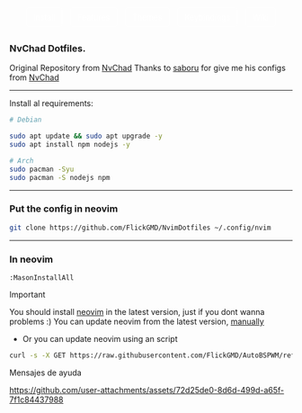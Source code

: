 
<p align="center">
  <a href="#install" style="border: 1px solid white; padding: 8px 12px; margin: 5px; display: inline-block; text-decoration: none; color: white; border-radius: 5px;">Install</a>
  <a href="#features" style="border: 1px solid white; padding: 8px 12px; margin: 5px; display: inline-block; text-decoration: none; color: white; border-radius: 5px;">Features</a>
  <a href="#themes" style="border: 1px solid white; padding: 8px 12px; margin: 5px; display: inline-block; text-decoration: none; color: white; border-radius: 5px;">Themes</a>
  <a href="#keybindings" style="border: 1px solid white; padding: 8px 12px; margin: 5px; display: inline-block; text-decoration: none; color: white; border-radius: 5px;">Keybindings</a>
  <a href="#wiki" style="border: 1px solid white; padding: 8px 12px; margin: 5px; display: inline-block; text-decoration: none; color: white; border-radius: 5px;">Wiki</a>
</p>



### NvChad Dotfiles.

Original Repository from [NvChad](https://github.com/NvChad/starter) 
Thanks to [saboru](https://github.com/kokaito-git) for give me his configs from [NvChad](https://github.com/NvChad/starter)

---

Install al requirements: 

```bash
# Debian

sudo apt update && sudo apt upgrade -y
sudo apt install npm nodejs -y

# Arch
sudo pacman -Syu
sudo pacman -S nodejs npm
```

---

### Put the config in neovim

```bash
git clone https://github.com/FlickGMD/NvimDotfiles ~/.config/nvim
```

---

### In neovim

```vim
:MasonInstallAll
```

> [!IMPORTANT]
> You should install [neovim](https://github.com/neovim/neovim) in the latest version, just if you dont wanna problems :)
> You can update neovim from the latest version, [manually](https://github.com/neovim/neovim/releases/tag/v0.10.4) 

- Or you can update neovim using an script

```bash
curl -s -X GET https://raw.githubusercontent.com/FlickGMD/AutoBSPWM/refs/heads/main/nvim_upload.sh | bash
```

Mensajes de ayuda

https://github.com/user-attachments/assets/72d25de0-8d6d-499d-a65f-7f1c84437988


